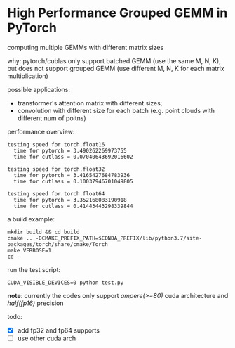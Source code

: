 # High Performance Grouped GEMM in PyTorch

computing multiple GEMMs with different matrix sizes

why: pytorch/cublas only support batched GEMM (use the same M, N, K), but does not support grouped GEMM (use different M, N, K for each matrix multiplication)

possible applications:
- transformer's attention matrix with different sizes; 
- convolution with different size for each batch (e.g. point clouds with different num of poitns)

performance overview:
```
testing speed for torch.float16
  time for pytorch = 3.490262269973755
  time for cutlass = 0.07040643692016602

testing speed for torch.float32
  time for pytorch = 3.4165427684783936
  time for cutlass = 0.10037946701049805

testing speed for torch.float64
  time for pytorch = 3.352168083190918
  time for cutlass = 0.41443443298339844
```

a build example:
```
mkdir build && cd build
cmake .. -DCMAKE_PREFIX_PATH=$CONDA_PREFIX/lib/python3.7/site-packages/torch/share/cmake/Torch
make VERBOSE=1
cd -
```

run the test script:
```
CUDA_VISIBLE_DEVICES=0 python test.py
```

**note**: currently the codes only support *ampere(>=80)* cuda architecture and *half(fp16)* precision

todo: 
- [x] add fp32 and fp64 supports
- [ ] use other cuda arch
